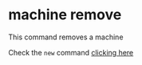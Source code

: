 # machine remove

This command removes a machine


Check the `new` command [clicking here](machine-new.md)